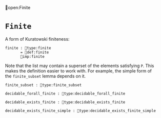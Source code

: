 open:Finite
# `Finite`

A form of Kuratowski finiteness:

    finite : type:finite
           = def:finite
           imp:finite

Note that the list may contain a superset of the elements satisfying
`P`.  This makes the definition easier to work with.  For example, the
simple form of the `finite_subset` lemma depends on it.

    finite_subset : type:finite_subset

    decidable_forall_finite : type:decidable_forall_finite

    decidable_exists_finite : type:decidable_exists_finite

    decidable_exists_finite_simple : type:decidable_exists_finite_simple
